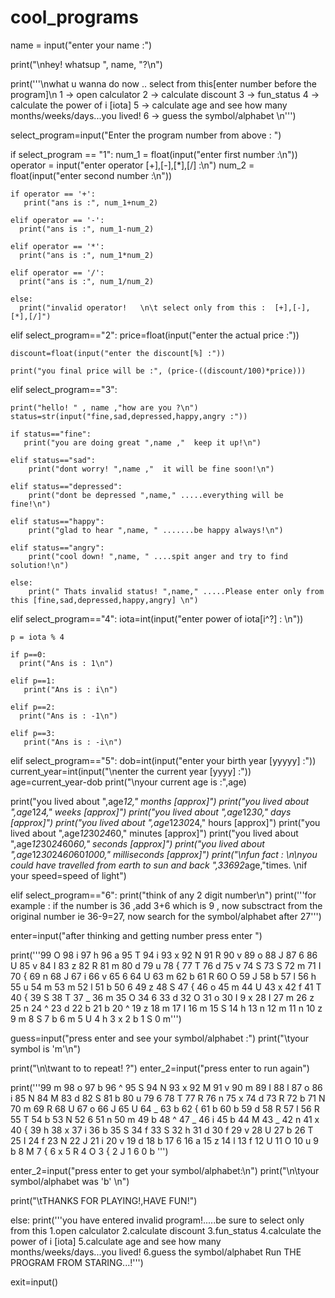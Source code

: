 # cool_programs
name = input("enter your name :")

print("\nhey! whatsup ", name, "?\n")

print('''\nwhat u wanna do now .. select from this[enter number before the program]\n
1 -> open calculator
2 -> calculate discount
3 -> fun_status
4 -> calculate the power of i [iota] 
5 -> calculate age and see how many months/weeks/days...you lived! 
6 -> guess the symbol/alphabet \n''')

select_program=input("Enter the program number from above : ")

if select_program == "1":
    num_1 = float(input("enter first number :\n"))
    operator = input("enter operator [+],[-],[*],[/] :\n")
    num_2 = float(input("enter second number :\n"))

    if operator == '+':
       print("ans is :", num_1+num_2)

    elif operator == '-':
      print("ans is :", num_1-num_2)

    elif operator == '*':
      print("ans is :", num_1*num_2)

    elif operator == '/':
      print("ans is :", num_1/num_2)

    else:
      print("invalid operator!   \n\t select only from this :  [+],[-],[*],[/]")
    
elif select_program=="2":
    price=float(input("enter the actual price :"))

    discount=float(input("enter the discount[%] :"))

    print("you final price will be :", (price-((discount/100)*price)))

elif select_program=="3":
    

    print("hello! " , name ,"how are you ?\n")
    status=str(input("fine,sad,depressed,happy,angry :"))

    if status=="fine":
       print("you are doing great ",name ,"  keep it up!\n")

    elif status=="sad": 
        print("dont worry! ",name ,"  it will be fine soon!\n")

    elif status=="depressed":
        print("dont be depressed ",name," .....everything will be fine!\n")

    elif status=="happy":
        print("glad to hear ",name, " .......be happy always!\n")

    elif status=="angry":
        print("cool down! ",name, " ....spit anger and try to find solution!\n")

    else:
        print(" Thats invalid status! ",name," .....Please enter only from this [fine,sad,depressed,happy,angry] \n") 

elif select_program=="4":
    iota=int(input("enter power of iota[i^?] : \n"))

    p = iota % 4

    if p==0:
      print("Ans is : 1\n")

    elif p==1:
       print("Ans is : i\n")

    elif p==2:
      print("Ans is : -1\n")

    elif p==3:
       print("Ans is : -i\n")  

elif select_program=="5":
  dob=int(input("enter your birth year [yyyyy]  :"))
  current_year=int(input("\nenter the current year [yyyy] :"))
  age=current_year-dob
  print("\nyour current age is :",age)

  print("you lived about ",age*12," months [approx]")
  print("you lived about ",age*12*4," weeks [approx]")
  print("you lived about ",age*12*30," days [approx]")
  print("you lived about ",age*12*30*24," hours [approx]")
  print("you lived about ",age*12*30*24*60," minutes [approx]")
  print("you lived about ",age*12*30*24*60*60," seconds [approx]")
  print("you lived about ",age*12*30*24*60*60*1000," milliseconds [approx]")
  print("\nfun fact : \n\nyou could have travelled from earth to sun and back ",33692*age,"times. \nif your speed=speed of light")

elif select_program=="6":
  print("think of any 2 digit number\n")
  print('''for example : if the number is 36 ,add 3+6 which is 9 ,
  now subsctract from the original number ie 36-9=27,
  now search for the symbol/alphabet after 27''')

  enter=input("after thinking and getting number press enter ")

  print('''99	O	98	i	97	h	96	a	95	T	94	i	93	x	92	N	91	R	90	v
  89	o	88	J	87	6	86	U	85	v	84	I	83	z	82	R	81	m	80	d
  79	u	78	{	77	T	76	d	75	v	74	S	73	S	72	m	71	I	70	{
  69	n	68	J	67	i	66	v	65	6	64	U	63	m	62	b	61	R	60	O
  59	J	58	b	57	l	56	h	55	u	54	m	53	m	52	l	51	b	50	6
  49	z	48	S	47	{	46	o	45	m	44	U	43	x	42	f	41	T	40	{
  39	S	38	T	37	_	36	m	35	O	34	6	33	d	32	O	31	o	30	I
  9	x	28	I	27	m	26	z	25	n	24	^	23	d	22	b	21	b	20	^
  19	z	18	m	17	I	16	m	15	S	14	h	13	n	12	m	11	n	10	z
  9	m	8	S	7	b	6	m	5	U	4	h	3	x	2	b	1	S	0	m''')


  guess=input("press enter and see your symbol/alphabet :")
  print("\tyour symbol is 'm'\n")

  print("\n\twant to to repeat! ?")
  enter_2=input("press enter to run again")

  print('''99	m	98	o	97	b	96	^	95	S	94	N	93	x	92	M	91	v	90	m
  89	I	88	l	87	o	86	i	85	N	84	M	83	d	82	S	81	b	80	u
  79	6	78	T	77	R	76	n	75	x	74	d	73	R	72	b	71	N	70	m
  69	R	68	U	67	o	66	J	65	U	64	_	63	b	62	{	61	b	60	b
  59	d	58	R	57	I	56	R	55	T	54	b	53	N	52	6	51	n	50	m
  49	b	48	^	47	_	46	i	45	b	44	M	43	_	42	n	41	x	40	{
  39	h	38	x	37	i	36	b	35	S	34	f	33	S	32	h	31	d	30	f
  29	v	28	U	27	b	26	T	25	I	24	f	23	N	22	J	21	i	20	v
  19	d	18	b	17	6	16	a	15	z	14	l	13	f	12	U	11	O	10	u
  9	b	8	M	7	{	6	x	5	R	4	O	3	{	2	J	1	6	0	b
  ''')

  enter_2=input("press enter to get your symbol/alphabet:\n")
  print("\n\tyour symbol/alphabet was 'b' \n")


  print("\tTHANKS FOR PLAYING!,HAVE FUN!")

else:
    print('''you have entered invalid program!.....be sure to select only from this
    1.open calculator
    2.calculate discount
    3.fun_status
    4.calculate the power of i [iota]
    5.calculate age and see how many months/weeks/days...you lived!
    6.guess the symbol/alphabet
    Run THE PROGRAM FROM STARING...!''')

exit=input()
